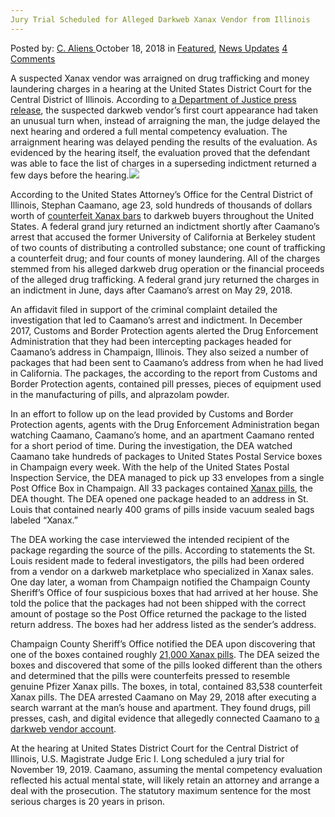 ```yaml
---
Jury Trial Scheduled for Alleged Darkweb Xanax Vendor from Illinois
---
```

<article class="post-listing post-26981 post type-post status-publish format-standard has-post-thumbnail hentry category-deepdot-news category-news-updates tag-alleged tag-darkweb tag-illinois tag-jury tag-scheduled tag-trial tag-vendor tag-xanax">
<div class="post-inner">
<p class="post-meta">
<span>Posted by: <a href="https://www.deepdotweb.com/author/caliens/" title="">C. Aliens </a></span>
<span>October 18, 2018</span>
<span>in <a href="https://www.deepdotweb.com/category/deepdot-news/" rel="category tag">Featured</a>, <a href="https://www.deepdotweb.com/category/news-updates/" rel="category tag">News Updates</a></span>
<span><a href="https://www.deepdotweb.com/2018/10/18/jury-trial-scheduled-for-alleged-darkweb-xanax-vendor-from-illinois/#comments">4 Comments</a></span>
</p>
<div class="clear"></div>
<div class="entry">
<p>A suspected Xanax vendor was arraigned on drug trafficking and money laundering charges in a hearing at the United States District Court for the Central District of Illinois. According to <a href="https://www.justice.gov/usao-cdil/pr/trial-scheduled-champaign-man-charged-allegedly-trafficking-counterfeit-xanax-money">a Department of Justice press release</a>, the suspected darkweb vendor’s first court appearance had taken an unusual turn when, instead of arraigning the man, the judge delayed the next hearing and ordered a full mental competency evaluation. The arraignment hearing was delayed pending the results of the evaluation. As evidenced by the hearing itself, the evaluation proved that the defendant was able to face the list of charges in a superseding indictment returned a few days before the hearing.<img class="wp-image-26984 aligncenter" src="https://www.deepdotweb.com/wp-content/uploads/2018/10/word-image-11.jpeg" srcset="https://www.deepdotweb.com/wp-content/uploads/2018/10/word-image-11.jpeg 660w, https://www.deepdotweb.com/wp-content/uploads/2018/10/word-image-11-300x150.jpeg 300w" sizes="(max-width: 660px) 100vw, 660px" /></p>
<p>According to the United States Attorney’s Office for the Central District of Illinois, Stephan Caamano, age 23, sold hundreds of thousands of dollars worth of <a href="https://www.deepdotweb.com/tag/xanax/">counterfeit Xanax bars</a> to darkweb buyers throughout the United States. A federal grand jury returned an indictment shortly after Caamano’s arrest that accused the former University of California at Berkeley student of two counts of distributing a controlled substance; one count of trafficking a counterfeit drug; and four counts of money laundering. All of the charges stemmed from his alleged darkweb drug operation or the financial proceeds of the alleged drug trafficking. A federal grand jury returned the charges in an indictment in June, days after Caamano’s arrest on May 29, 2018.</p>
<p>An affidavit filed in support of the criminal complaint detailed the investigation that led to Caamano&#8217;s arrest and indictment. In December 2017, Customs and Border Protection agents alerted the Drug Enforcement Administration that they had been intercepting packages headed for Caamano&#8217;s address in Champaign, Illinois. They also seized a number of packages that had been sent to Caamano&#8217;s address from when he had lived in California. The packages, the according to the report from Customs and Border Protection agents, contained pill presses, pieces of equipment used in the manufacturing of pills, and alprazolam powder.</p>
<p>In an effort to follow up on the lead provided by Customs and Border Protection agents, agents with the Drug Enforcement Administration began watching Caamano, Caamano&#8217;s home, and an apartment Caamano rented for a short period of time. During the investigation, the DEA watched Caamano take hundreds of packages to United States Postal Service boxes in Champaign every week. With the help of the United States Postal Inspection Service, the DEA managed to pick up 33 envelopes from a single Post Office Box in Champaign. All 33 packages contained <a href="https://www.deepdotweb.com/tag/xanax/">Xanax pills</a>, the DEA thought. The DEA opened one package headed to an address in St. Louis that contained nearly 400 grams of pills inside vacuum sealed bags labeled “Xanax.”</p>
<p>The DEA working the case interviewed the intended recipient of the package regarding the source of the pills. According to statements the St. Louis resident made to federal investigators, the pills had been ordered from a vendor on a darkweb marketplace who specialized in Xanax sales. One day later, a woman from Champaign notified the Champaign County Sheriff&#8217;s Office of four suspicious boxes that had arrived at her house. She told the police that the packages had not been shipped with the correct amount of postage so the Post Office returned the package to the listed return address. The boxes had her address listed as the sender’s address.</p>
<p>Champaign County Sheriff&#8217;s Office notified the DEA upon discovering that one of the boxes contained roughly <a href="https://www.deepdotweb.com/tag/xanax/">21,000 Xanax pills</a>. The DEA seized the boxes and discovered that some of the pills looked different than the others and determined that the pills were counterfeits pressed to resemble genuine Pfizer Xanax pills. The boxes, in total, contained 83,538 counterfeit Xanax pills. The DEA arrested Caamano on May 29, 2018 after executing a search warrant at the man&#8217;s house and apartment. They found drugs, pill presses, cash, and digital evidence that allegedly connected Caamano to <a href="https://www.deepdotweb.com/tag/darkweb">a darkweb vendor account</a>.</p>
<p>At the hearing at United States District Court for the Central District of Illinois, U.S. Magistrate Judge Eric I. Long scheduled a jury trial for November 19, 2019. Caamano, assuming the mental competency evaluation reflected his actual mental state, will likely retain an attorney and arrange a deal with the prosecution. The statutory maximum sentence for the most serious charges is 20 years in prison.</p>
</div>
<span style="display:none"><a href="https://www.deepdotweb.com/tag/alleged/" rel="tag">alleged</a> <a href="https://www.deepdotweb.com/tag/darkweb/" rel="tag">darkweb</a> <a href="https://www.deepdotweb.com/tag/illinois/" rel="tag">illinois</a> <a href="https://www.deepdotweb.com/tag/jury/" rel="tag">jury</a> <a href="https://www.deepdotweb.com/tag/scheduled/" rel="tag">scheduled</a> <a href="https://www.deepdotweb.com/tag/trial/" rel="tag">trial</a> <a href="https://www.deepdotweb.com/tag/vendor/" rel="tag">vendor</a> <a href="https://www.deepdotweb.com/tag/xanax/" rel="tag">xanax</a></span> <span style="display:none" class="updated">2018-10-18</span>
<div style="display:none" class="vcard author" itemprop="author" itemscope itemtype="http://schema.org/Person"><strong class="fn" itemprop="name"><a href="https://www.deepdotweb.com/author/caliens/" title="Posts by C. Aliens" rel="author">C. Aliens</a></strong></div>
</div>
</article>


